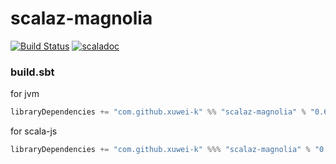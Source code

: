 # scalaz-magnolia

[![Build Status](https://travis-ci.com/xuwei-k/scalaz-magnolia.svg?branch=master)](https://travis-ci.com/xuwei-k/scalaz-magnolia)
[![scaladoc](https://javadoc-badge.appspot.com/com.github.xuwei-k/scalaz-magnolia_2.12.svg?label=scaladoc)](https://javadoc-badge.appspot.com/com.github.xuwei-k/scalaz-magnolia_2.12?javadocio=true)

### build.sbt

for jvm

```scala
libraryDependencies += "com.github.xuwei-k" %% "scalaz-magnolia" % "0.6.0"
```

for scala-js

```scala
libraryDependencies += "com.github.xuwei-k" %%% "scalaz-magnolia" % "0.6.0"
```
